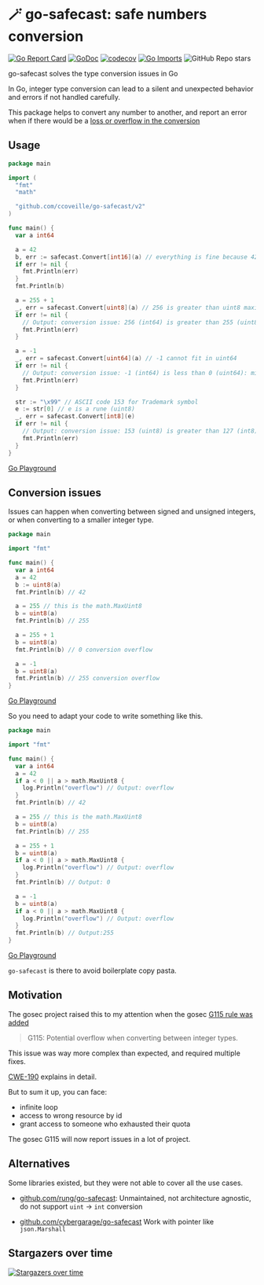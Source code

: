 # 🪄 go-safecast: safe numbers conversion

[![Go Report Card](https://goreportcard.com/badge/github.com/ccoveille/go-safecast)](https://goreportcard.com/report/github.com/ccoveille/go-safecast)
[![GoDoc](https://godoc.org/github.com/ccoVeille/go-safecast?status.svg)](https://godoc.org/github.com/ccoVeille/go-safecast/v2)
[![codecov](https://codecov.io/gh/ccoVeille/go-safecast/graph/badge.svg?token=VW0VO503U6)](https://codecov.io/gh/ccoVeille/go-safecast)
[![Go Imports](https://img.shields.io/github/search?query=%22%5C%22github.com%2Fccoveille%2Fgo-safecast%5C%22%22%20language%3Ago%20%20-is%3Afork%20-is%3Aarchived%20&label=Go%20imports)](https://github.com/search?q=%22%5C%22github.com%2Fccoveille%2Fgo-safecast%5C%22%22+language%3Ago++-is%3Afork+-is%3Aarchived+&type=code)
![GitHub Repo stars](https://img.shields.io/github/stars/ccoveille/go-safecast)

go-safecast solves the type conversion issues in Go

In Go, integer type conversion can lead to a silent and unexpected behavior and errors if not handled carefully.

This package helps to convert any number to another, and report an error when if there would be a [loss or overflow in the conversion](#conversion-issues)

## Usage

```go
package main

import (
  "fmt"
  "math"

  "github.com/ccoveille/go-safecast/v2"
)

func main() {
  var a int64

  a = 42
  b, err := safecast.Convert[int16](a) // everything is fine because 42 fits in int16
  if err != nil {
    fmt.Println(err)
  }
  fmt.Println(b)

  a = 255 + 1
  _, err = safecast.Convert[uint8](a) // 256 is greater than uint8 maximum value
  if err != nil {
    // Output: conversion issue: 256 (int64) is greater than 255 (uint8): maximum value for this type exceeded
    fmt.Println(err)
  }

  a = -1
  _, err = safecast.Convert[uint64](a) // -1 cannot fit in uint64
  if err != nil {
    // Output: conversion issue: -1 (int64) is less than 0 (uint64): minimum value for this type exceeded
    fmt.Println(err)
  }

  str := "\x99" // ASCII code 153 for Trademark symbol
  e := str[0] // e is a rune (uint8)
  _, err = safecast.Convert[int8](e)
  if err != nil {
    // Output: conversion issue: 153 (uint8) is greater than 127 (int8): maximum value for this type exceeded
    fmt.Println(err)
  }
}
```

[Go Playground](https://go.dev/play/p/OC9ueLHY0D2)

## Conversion issues

Issues can happen when converting between signed and unsigned integers, or when converting to a smaller integer type.

```go
package main

import "fmt"

func main() {
  var a int64
  a = 42
  b := uint8(a)
  fmt.Println(b) // 42

  a = 255 // this is the math.MaxUint8
  b = uint8(a)
  fmt.Println(b) // 255

  a = 255 + 1
  b = uint8(a)
  fmt.Println(b) // 0 conversion overflow

  a = -1
  b = uint8(a)
  fmt.Println(b) // 255 conversion overflow
}
```

[Go Playground](https://go.dev/play/p/DHfNUcZBvVn)

So you need to adapt your code to write something like this.

```go
package main

import "fmt"

func main() {
  var a int64
  a = 42
  if a < 0 || a > math.MaxUint8 {
    log.Println("overflow") // Output: overflow
  }
  fmt.Println(b) // 42

  a = 255 // this is the math.MaxUint8
  b = uint8(a)
  fmt.Println(b) // 255

  a = 255 + 1
  b = uint8(a)
  if a < 0 || a > math.MaxUint8 {
    log.Println("overflow") // Output: overflow
  }
  fmt.Println(b) // Output: 0

  a = -1
  b = uint8(a)
  if a < 0 || a > math.MaxUint8 {
    log.Println("overflow") // Output: overflow
  }
  fmt.Println(b) // Output:255
}
```

[Go Playground](https://go.dev/play/p/qAHGyy4NCLP)

`go-safecast` is there to avoid boilerplate copy pasta.

## Motivation

The gosec project raised this to my attention when the gosec [G115 rule was added](https://github.com/securego/gosec/pull/1149)

> G115: Potential overflow when converting between integer types.

This issue was way more complex than expected, and required multiple fixes.

[CWE-190](https://cwe.mitre.org/data/definitions/190.html) explains in detail.

But to sum it up, you can face:

- infinite loop
- access to wrong resource by id
- grant access to someone who exhausted their quota

The gosec G115 will now report issues in a lot of project.

## Alternatives

Some libraries existed, but they were not able to cover all the use cases.

- [github.com/rung/go-safecast](https://github.com/rung/go-safecast):
  Unmaintained, not architecture agnostic, do not support `uint` -> `int` conversion

- [github.com/cybergarage/go-safecast](https://github.com/cybergarage/go-safecast)
  Work with pointer like `json.Marshall`

## Stargazers over time

[![Stargazers over time](https://starchart.cc/ccoVeille/go-safecast.svg?variant=adaptive)](https://starchart.cc/ccoVeille/go-safecast)
